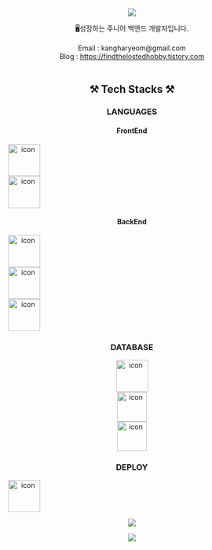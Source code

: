 <div align="center">

<br>
<p align="center">
<img src="https://capsule-render.vercel.app/api?&type=waving&color=timeAuto&height=180&section=header&text=Haryeom's%20Hub&fontSize=50&animation=fadeIn&fontAlignY=45" />
  </p>

<div align='center'> 🖥성장하는 주니어 백엔드 개발자입니다.</div>
<br>
<div align='center'> Email : kangharyeom@gmail.com</div>
<div align='center'> Blog : <a href="https://findthelostedhobby.tistory.com">https://findthelostedhobby.tistory.com</a></div>
<br>

## ⚒ Tech Stacks ⚒
### LANGUAGES
#### FrontEnd
<Nav style="display: flex; align-items: flex-start;"><img src="https://techstack-generator.vercel.app/js-icon.svg" alt="icon" width="65" height="65" /></Nav>
<Nav style="display: flex; align-items: flex-start;"><img src="https://techstack-generator.vercel.app/react-icon.svg" alt="icon" width="65" height="65" /></Nav>

#### BackEnd
<Nav style="display: flex; align-items: flex-start;"><img src="https://techstack-generator.vercel.app/java-icon.svg" alt="icon" width="65" height="65" /></Nav>
<Nav style="display: flex; align-items: flex-start;"><img src="https://img1.daumcdn.net/thumb/R300x0/?fname=https%3A%2F%2Fblog.kakaocdn.net%2Fdn%2FbOOwEr%2FbtrdSed6Dmb%2FkPQ69rnQYqGFOmjNcrMPdk%2Fimg.png" alt="icon" width="65" height="65" /></Nav>
<Nav style="display: flex; align-items: flex-start;"><img src="https://img1.daumcdn.net/thumb/R800x0/?scode=mtistory2&fname=https%3A%2F%2Fblog.kakaocdn.net%2Fdn%2FZYQau%2FbtqJMvCrzlO%2FRtmwZekQC5ZjUtVjwXDt21%2Fimg.png" alt="icon" width="65" height="65" /></Nav>

   
### DATABASE
<Nav><img alt= "icon" wide="65" height="65" src ="https://techstack-generator.vercel.app/mysql-icon.svg"></Nav>
<Nav><img alt= "icon" wide="60" height="60" src ="https://img1.daumcdn.net/thumb/R300x0/?fname=https://t1.daumcdn.net/cfile/tistory/2366E84358EA426C1D"></Nav>
<Nav><img alt= "icon" wide="60" height="60" src ="https://cdn4.iconfinder.com/data/icons/redis-2/1451/Untitled-2-512.png"></Nav>
  
### DEPLOY
<div style="display: flex; align-items: flex-start;"><img src="https://techstack-generator.vercel.app/aws-icon.svg" alt="icon" width="65" height="65" /></div>

<p align="center">
<img src="https://hits.seeyoufarm.com/api/count/incr/badge.svg?url=https%3A%2F%2Fgithub.com%2Fyukina1418%2Fhit-counter&count_bg=%2321A03A&title_bg=%23555555&icon=&icon_color=%23E7E7E7&title=hits&edge_flat=false" />
</p>

<p align="center">
<img src="https://capsule-render.vercel.app/api?type=waving&color=auto&height=100&section=footer" />
  </p>
